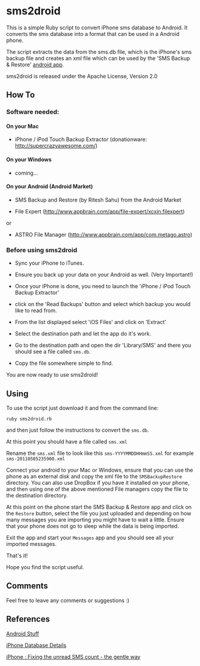sms2droid
=========

This is a simple Ruby script to convert iPhone sms database to Android. It converts the sms database into a format that can be used in a Android phone.

The script extracts the data from the sms.db file, which is the iPhone's sms backup file and creates an xml file which can be used by the 'SMS Backup & Restore' [android app](http://android.riteshsahu.com/apps/sms-backup-restore).


sms2droid is released under the Apache License, Version 2.0


How To
------

### Software needed:

#### On your Mac

- iPhone / iPod Touch Backup Extractor (donationware: http://supercrazyawesome.com/)

#### On your Windows

- coming...

#### On your Android (Android Market)

- SMS Backup and Restore (by Ritesh Sahu) from the Android Market

- File Expert (http://www.appbrain.com/app/file-expert/xcxin.filexpert)

or

- ASTRO File Manager (http://www.appbrain.com/app/com.metago.astro)





### Before using sms2droid

- Sync your iPhone to iTunes.

- Ensure you back up your data on your Android as well. (Very Important!)

- Once your iPhone is done, you need to launch the 'iPhone / iPod Touch Backup Extractor'

- click on the 'Read Backups' button and select which backup you would like to read from.

- From the list displayed select 'iOS Files' and click on 'Extract'

- Select the destination path and let the app do it's work.

- Go to the destination path and open the dir 'Library/SMS' and there you should see a file called `sms.db`.

- Copy the file somewhere simple to find.


You are now ready to use sms2droid!


Using
-----

To use the script just download it and from the command line:

    ruby sms2droid.rb

and then just follow the instructions to convert the `sms.db`.


At this point you should have a file called `sms.xml`

Rename the `sms.xml` file to look like this `sms-YYYYMMDDHHmmSS.xml` for example `sms-20110505235900.xml`

Connect your android to your Mac or Windows, ensure that you can use the phone as an external disk and copy the xml file to the `SMSBackupRestore` directory. You can also use DropBox if you have it installed on your phone, and then using one of the above mentioned File managers copy the file to the destination directory.

At this point on the phone start the SMS Backup & Restore app and click on the `Restore` button, select the file you just uploaded and depending on how many messages you are importing you might have to wait a little. Ensure that your phone does not go to sleep while the data is being imported.

Exit the app and start your `Messages` app and you should see all your imported messages.

That's it!

Hope you find the script useful.


Comments
-----

Feel free to leave any comments or suggestions :)


References
----------

[Android Stuff](http://android.riteshsahu.com/tips/import-sms-iphone-android)


[iPhone Database Details](http://damon.durandfamily.org/archives/000487.html)


[iPhone : Fixing the unread SMS count - the gentle way](http://webcache.googleusercontent.com/search?q=cache:i-sFoBhYToEJ:yadloo.blogspot.com/2008/11/iphone-fixing-unread-sms-count-gentle.html+iphone+sms.db+flags+0&cd=2&hl=da&ct=clnk&gl=dk&source=www.google.dk)

